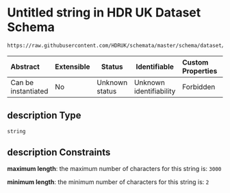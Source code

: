 # Untitled string in HDR UK Dataset Schema

```txt
https://raw.githubusercontent.com/HDRUK/schemata/master/schema/dataset/dataset.schema.json#/definitions/description
```




| Abstract            | Extensible | Status         | Identifiable            | Custom Properties | Additional Properties | Access Restrictions | Defined In                                                                                         |
| :------------------ | ---------- | -------------- | ----------------------- | :---------------- | --------------------- | ------------------- | -------------------------------------------------------------------------------------------------- |
| Can be instantiated | No         | Unknown status | Unknown identifiability | Forbidden         | Allowed               | none                | [dataset.schema.json\*](../../../schema/dataset/latest/dataset.schema.json "open original schema") |

## description Type

`string`

## description Constraints

**maximum length**: the maximum number of characters for this string is: `3000`

**minimum length**: the minimum number of characters for this string is: `2`
